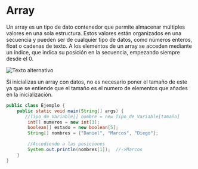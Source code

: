 # Array
Un array es un tipo de dato contenedor que permite almacenar múltiples valores en una sola estructura. Estos valores están organizados
en una secuencia y pueden ser de cualquier tipo de datos, como números enteros, float o cadenas de texto. A los elementos de un array se acceden
mediante un índice, que indica su posición en la secuencia, empezando siempre desde el 0.

![Texto alternativo](https://i0.wp.com/somoshackersdelaprogramacion.es/wp-content/uploads/2022/05/arrays01.jpg?resize=500%2C189&ssl=1)

Si inicializas un array con datos, no es necesario poner el tamaño de este ya que se entiende que el tamaño es el numero de elementos que añades
en la inicialización.
```java
public class Ejemplo {
    public static void main(String[] args) {
       //Tipo_de_Variable[] nombre = new Tipo_de_Variable[tamaño]
        int[] numeros = new int[3];
        boolean[] estado = new boolean[5];
        String[] nombres = {"Daniel", "Marcos", "Diego"};

        //Accediendo a las posiciones
        System.out.println(nombres[1]);  //->Marcos
    }
}
```
